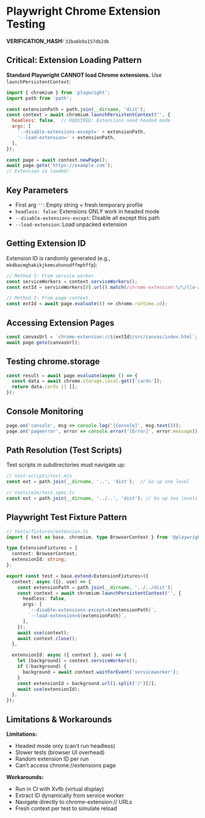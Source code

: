 # Playwright Chrome Extension Testing

**VERIFICATION_HASH:** `32ba6b9a157db2db`


## Critical: Extension Loading Pattern

**Standard Playwright CANNOT load Chrome extensions.** Use `launchPersistentContext`:

```javascript
import { chromium } from 'playwright';
import path from 'path';

const extensionPath = path.join(__dirname, 'dist');
const context = await chromium.launchPersistentContext('', {
  headless: false,  // REQUIRED: Extensions need headed mode
  args: [
    '--disable-extensions-except=' + extensionPath,
    '--load-extension=' + extensionPath,
  ],
});

const page = await context.newPage();
await page.goto('https://example.com');
// Extension is loaded!
```

## Key Parameters

- First arg `''`: Empty string = fresh temporary profile
- `headless: false`: Extensions ONLY work in headed mode
- `--disable-extensions-except`: Disable all except this path
- `--load-extension`: Load unpacked extension

## Getting Extension ID

Extension ID is randomly generated (e.g., `mkdbacmghakikjkemcahonodffmphffp`):

```javascript
// Method 1: From service worker
const serviceWorkers = context.serviceWorkers();
const extId = serviceWorkers[0].url().match(/chrome-extension:\/\/([a-z]+)\//)?.[1];

// Method 2: From page context
const extId = await page.evaluate(() => chrome.runtime.id);
```

## Accessing Extension Pages

```javascript
const canvasUrl = `chrome-extension://${extId}/src/canvas/index.html`;
await page.goto(canvasUrl);
```

## Testing chrome.storage

```javascript
const result = await page.evaluate(async () => {
  const data = await chrome.storage.local.get(['cards']);
  return data.cards || [];
});
```

## Console Monitoring

```javascript
page.on('console', msg => console.log('[Console]', msg.text()));
page.on('pageerror', error => console.error('[Error]', error.message));
```

## Path Resolution (Test Scripts)

Test scripts in subdirectories must navigate up:

```javascript
// test-scripts/test.mjs
const ext = path.join(__dirname, '..', 'dist');  // Go up one level

// tests/e2e/test.spec.ts
const ext = path.join(__dirname, '../..', 'dist'); // Go up two levels
```

## Playwright Test Fixture Pattern

```typescript
// tests/fixtures/extension.ts
import { test as base, chromium, type BrowserContext } from '@playwright/test';

type ExtensionFixtures = {
  context: BrowserContext;
  extensionId: string;
};

export const test = base.extend<ExtensionFixtures>({
  context: async ({}, use) => {
    const extensionPath = path.join(__dirname, '../../dist');
    const context = await chromium.launchPersistentContext('', {
      headless: false,
      args: [
        `--disable-extensions-except=${extensionPath}`,
        `--load-extension=${extensionPath}`,
      ],
    });
    await use(context);
    await context.close();
  },

  extensionId: async ({ context }, use) => {
    let [background] = context.serviceWorkers();
    if (!background) {
      background = await context.waitForEvent('serviceworker');
    }
    const extensionId = background.url().split('/')[2];
    await use(extensionId);
  },
});
```

## Limitations & Workarounds

**Limitations:**
- Headed mode only (can't run headless)
- Slower tests (browser UI overhead)
- Random extension ID per run
- Can't access chrome://extensions page

**Workarounds:**
- Run in CI with Xvfb (virtual display)
- Extract ID dynamically from service worker
- Navigate directly to chrome-extension:// URLs
- Fresh context per test to simulate reload
